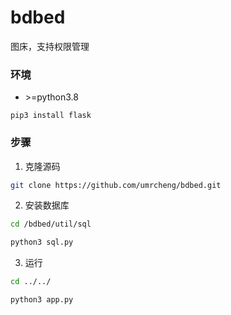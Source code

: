 # bdbed
图床，支持权限管理

### 环境

- \>=python3.8

```
pip3 install flask
```



### 步骤

1. 克隆源码

```bash
git clone https://github.com/umrcheng/bdbed.git
```



2. 安装数据库

```bash
cd /bdbed/util/sql

python3 sql.py
```



3. 运行

```bash
cd ../../

python3 app.py
```

